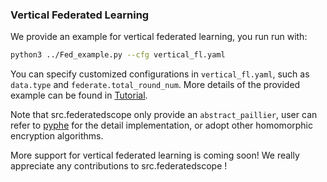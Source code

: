 ### Vertical Federated Learning

We provide an example for vertical federated learning, you run run with:
```bash
python3 ../Fed_example.py --cfg vertical_fl.yaml
```

You can specify customized configurations in `vertical_fl.yaml`, such as `data.type` and `federate.total_round_num`. 
More details of the provided example can be found in [Tutorial](https://src.federatedscope.io/docs/cross-silo/).

Note that src.federatedscope only provide an `abstract_paillier`, user can refer to [pyphe](https://github.com/data61/python-paillier/blob/master/phe/paillier.py) for the detail implementation, or adopt other homomorphic encryption algorithms.

More support for vertical federated learning is coming soon! We really appreciate any contributions to src.federatedscope !